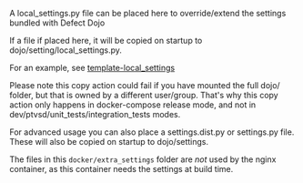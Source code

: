 A local_settings.py file can be placed here to override/extend the settings bundled with Defect Dojo

If a file if placed here, it will be copied on startup to dojo/setting/local_settings.py.

For an example, see [template-local_settings](../dojo/settings/template-local_settings)

Please note this copy action could fail if you have mounted the full dojo/ folder, but that is owned by a different user/group.
That's why this copy action only happens in docker-compose release mode, and not in dev/ptvsd/unit_tests/integration_tests modes.

For advanced usage you can also place a settings.dist.py or settings.py file. These will also be copied on startup to dojo/settings.

The files in this `docker/extra_settings` folder are *not* used by the nginx container, as this container needs the settings at build time.


